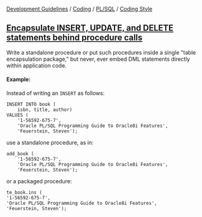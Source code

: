 [Development Guidelines](../../../../README.md) / [Coding](../../../../README.md#coding) / [PL/SQL](../../../../README.md#coding_pl_sql) / [Coding Style](../../../../doc/coding/pl_sql/coding_style.md)

## [Encapsulate INSERT, UPDATE, and DELETE statements behind procedure calls](../../../../doc/coding/pl_sql/coding_style.md#EncapsulateIUD)

Write a standalone procedure or put such procedures inside a single "table
encapsulation package," but never, ever embed DML statements directly within
application code.

#### Example:

Instead of writing an `INSERT` as follows:

```PLSQL
INSERT INTO book (
    isbn, title, author)
VALUES (
    '1-56592-675-7',
    'Oracle PL/SQL Programming Guide to Oracle8i Features',
    'Feuerstein, Steven');
```

use a standalone procedure, as in:

```PLSQL
add_book (
    '1-56592-675-7',
    'Oracle PL/SQL Programming Guide to Oracle8i Features',
    'Feuerstein, Steven');
```

or a packaged procedure:

```PLSQL
te_book.ins (
'1-56592-675-7',
'Oracle PL/SQL Programming Guide to Oracle8i Features',
'Feuerstein, Steven');
```
